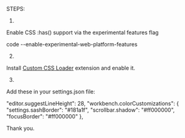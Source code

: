 STEPS:

1.
Enable CSS :has() support via the experimental features flag

code --enable-experimental-web-platform-features


2.
Install [Custom CSS Loader](https://marketplace.visualstudio.com/items?itemName=be5invis.vscode-custom-css) extension and enable it.


3.
Add these in your settings.json file:

"editor.suggestLineHeight": 28,
"workbench.colorCustomizations": {
  "settings.sashBorder": "#181a1f",
  "scrollbar.shadow": "#ff000000",
  "focusBorder": "#ff000000"
},

Thank you.

